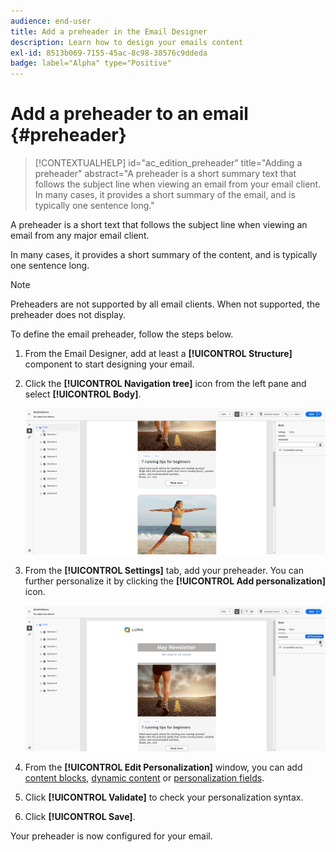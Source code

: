 ```yaml
---
audience: end-user
title: Add a preheader in the Email Designer
description: Learn how to design your emails content
exl-id: 8513b069-7155-45ac-8c98-38576c9ddeda
badge: label="Alpha" type="Positive"
---
```

# Add a preheader to an email {#preheader}

>[!CONTEXTUALHELP]
>id="ac_edition_preheader"
>title="Adding a preheader"
>abstract="A preheader is a short summary text that follows the subject line when viewing an email from your email client. In many cases, it provides a short summary of the email, and is typically one sentence long."

A preheader is a short text that follows the subject line when viewing an email from any major email client. 

In many cases, it provides a short summary of the content, and is typically one sentence long. 

>[!NOTE]
>
>Preheaders are not supported by all email clients. When not supported, the preheader does not display.

To define the email preheader, follow the steps below.

1. From the Email Designer, add at least a **[!UICONTROL Structure]** component to start designing your email.

1. Click the **[!UICONTROL Navigation tree]** icon from the left pane and select **[!UICONTROL Body]**.

    ![](assets/preheader_body.png)

1. From the **[!UICONTROL Settings]** tab, add your preheader. You can further personalize it by clicking the **[!UICONTROL Add personalization]** icon.

    ![](assets/preheader_body_settings.png)

1. From the **[!UICONTROL Edit Personalization]** window, you can add [content blocks](../personalization/content-blocks.md), [dynamic content](../personalization/conditions.md) or [personalization fields](../personalization/personalize.md).

1. Click **[!UICONTROL Validate]** to check your personalization syntax.

1. Click **[!UICONTROL Save]**.

Your preheader is now configured for your email.
